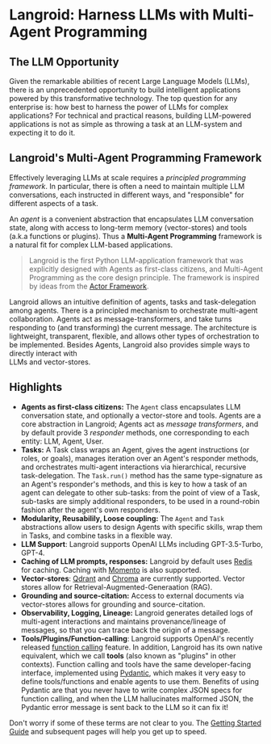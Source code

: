 # Langroid: Harness LLMs with Multi-Agent Programming

## The LLM Opportunity

Given the remarkable abilities of recent Large Language Models (LLMs), there
is an unprecedented opportunity to build intelligent applications powered by
this transformative technology. The top question for any enterprise is: how
best to harness the power of LLMs for complex applications? For technical and
practical reasons, building LLM-powered applications is not as simple as
throwing a task at an LLM-system and expecting it to do it.

## Langroid's Multi-Agent Programming Framework

Effectively leveraging LLMs at scale requires a *principled programming 
framework*. In particular, there is often a need to maintain multiple LLM 
conversations, each instructed in different ways, and "responsible" for 
different aspects of a task.

An *agent* is a convenient abstraction that encapsulates LLM conversation 
state, along with access to long-term memory (vector-stores) and tools (a.k.a functions 
or plugins). Thus a **Multi-Agent Programming** framework is a natural fit 
for complex LLM-based applications.

> Langroid is the first Python LLM-application framework that was explicitly 
designed  with Agents as first-class citizens, and Multi-Agent Programming 
as the core  design principle. The framework is inspired by ideas from the 
[Actor Framework](https://en.wikipedia.org/wiki/Actor_model).

Langroid allows an intuitive definition of agents, tasks and task-delegation 
among agents. There is a principled mechanism to orchestrate multi-agent 
collaboration. Agents act as message-transformers, and take turns responding to (and
transforming) the current message. The architecture is lightweight, transparent, 
flexible, and allows other types of orchestration to be implemented.
Besides Agents, Langroid also provides simple ways to directly interact with  
LLMs and vector-stores.  

## Highlights
- **Agents as first-class citizens:** The `Agent` class encapsulates LLM conversation state,
  and optionally a vector-store and tools. Agents are a core abstraction in Langroid; 
  Agents act as _message transformers_, and by default provide 3 _responder_ methods, one corresponding to each 
  entity: LLM, Agent, User. 
- **Tasks:** A Task class wraps an Agent, gives the agent instructions (or roles, or goals),
  manages iteration over an Agent's responder methods,
  and orchestrates multi-agent interactions via hierarchical, recursive
  task-delegation. The `Task.run()` method has the same
  type-signature as an Agent's responder's methods, and this is key to how
  a task of an agent can delegate to other sub-tasks: from the point of view of a Task,
  sub-tasks are simply additional responders, to be used in a round-robin fashion
  after the agent's own responders.
- **Modularity, Reusabilily, Loose coupling:** The `Agent` and `Task` abstractions allow users to design
  Agents with specific skills, wrap them in Tasks, and combine tasks in a flexible way.
- **LLM Support**: Langroid supports OpenAI LLMs including GPT-3.5-Turbo,
  GPT-4.
- **Caching of LLM prompts, responses:** Langroid by default uses [Redis](https://redis.com/try-free/) for caching. 
  Caching with [Momento](https://www.gomomento.com/) is also supported.
- **Vector-stores**: [Qdrant](https://qdrant.tech/) and [Chroma](https://www.trychroma.com/) are currently supported.
  Vector stores allow for Retrieval-Augmented-Generaation (RAG).
- **Grounding and source-citation:** Access to external documents via vector-stores
  allows for grounding and source-citation.
- **Observability, Logging, Lineage:** Langroid generates detailed logs of multi-agent interactions and
  maintains provenance/lineage of messages, so that you can trace back
  the origin of a message.
- **Tools/Plugins/Function-calling**: Langroid supports OpenAI's recently
  released [function calling](https://platform.openai.com/docs/guides/gpt/function-calling)
  feature. In addition, Langroid has its own native equivalent, which we
  call **tools** (also known as "plugins" in other contexts). Function
  calling and tools have the same developer-facing interface, implemented
  using [Pydantic](https://docs.pydantic.dev/latest/),
  which makes it very easy to define tools/functions and enable agents
  to use them. Benefits of using Pydantic are that you never have to write
  complex JSON specs for function calling, and when the LLM
  hallucinates malformed JSON, the Pydantic error message is sent back to
  the LLM so it can fix it!



Don't worry if some of these terms are not clear to you. 
The [Getting Started Guide](quick-start/index.md) and subsequent pages 
will help you get up to speed.